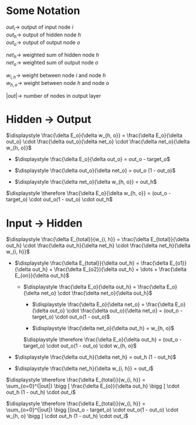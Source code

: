 # Some Notation
$out_i \rightarrow$ output of input node $i$ \
$out_h \rightarrow$ output of hidden node $h$ \
$out_o \rightarrow$ output of output node $o$

$net_h \rightarrow$ weighted sum of hidden node $h$  \
$net_o \rightarrow$ weighted sum of output node $o$ 

$\displaystyle w_{i, h} \rightarrow$ weight between node $i$ and node $h$ \
$\displaystyle w_{h, o} \rightarrow$ weight between node $h$ and node $o$

$|out| \rightarrow$ number of nodes in output layer


# Hidden $\rightarrow$ Output
$\displaystyle \frac{\delta E_o}{\delta w_{h, o}} = \frac{\delta E_o}{\delta out_o} \cdot \frac{\delta out_o}{\delta net_o} \cdot \frac{\delta net_o}{\delta w_{h, o}}$

- $\displaystyle \frac{\delta E_o}{\delta out_o} = out_o - target_o$

- $\displaystyle \frac{\delta out_o}{\delta net_o} = out_o (1 - out_o)$

- $\displaystyle \frac{\delta net_o}{\delta w_{h, o}} = out_h$

$\displaystyle \therefore \frac{\delta E_o}{\delta w_{h, o}} = (out_o - target_o) \cdot out_o(1 - out_o) \cdot out_h$




# Input $\rightarrow$ Hidden

$\displaystyle \frac{\delta E_{total}}{w_{i, h}} = \frac{\delta E_{total}}{\delta out_h} \cdot \frac{\delta out_h}{\delta net_h} \cdot \frac{\delta net_h}{\delta w_{i, h}}$

- $\displaystyle \frac{\delta E_{total}}{\delta out_h} = \frac{\delta E_{o1}}{\delta out_h} + \frac{\delta E_{o2}}{\delta out_h} + \dots + \frac{\delta E_{on}}{\delta out_h}$

    - $\displaystyle \frac{\delta E_o}{\delta out_h} = \frac{\delta E_o}{\delta net_o} \cdot \frac{\delta net_o}{\delta out_h}$

        - $\displaystyle \frac{\delta E_o}{\delta net_o} = \frac{\delta E_o}{\delta out_o} \cdot \frac{\delta out_o}{\delta net_o} = (out_o - target_o) \cdot out_o(1 - out_o)$

        - $\displaystyle \frac{\delta net_o}{\delta out_h} = w_{h, o}$

        $\displaystyle \therefore \frac{\delta E_o}{\delta out_h} = (out_o - target_o) \cdot out_o(1 - out_o) \cdot w_{h, o}$

$$
$$

- $\displaystyle \frac{\delta out_h}{\delta net_h} = out_h (1 - out_h)$

- $\displaystyle \frac{\delta net_h}{\delta w_{i, h}} = out_i$

$\displaystyle \therefore \frac{\delta E_{total}}{w_{i, h}} = \sum_{o=0}^{|out|} \bigg [
    \frac{\delta E_{o}}{\delta out_h} \bigg ] \cdot out_h (1 - out_h) \cdot out_i$


$\displaystyle \therefore \frac{\delta E_{total}}{w_{i, h}} = \sum_{o=0}^{|out|} \bigg [(out_o - target_o) \cdot out_o(1 - out_o) \cdot w_{h, o} \bigg ] \cdot out_h (1 - out_h) \cdot out_i$
